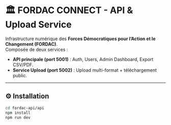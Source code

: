 # 🏛️ FORDAC CONNECT - API & Upload Service

Infrastructure numérique des **Forces Démocratiques pour l’Action et le Changement (FORDAC)**.  
Composée de deux services :  
- **API principale (port 5001)** : Auth, Users, Admin Dashboard, Export CSV/PDF.  
- **Service Upload (port 5002)** : Upload multi-format + téléchargement public.

---

## ⚙️ Installation

```bash
cd fordac-api/api
npm install
npm run dev
